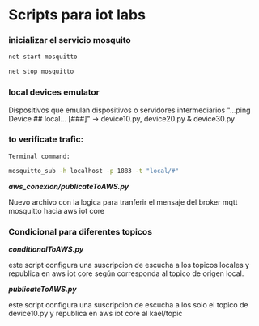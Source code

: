 # Scripts para iot labs

### inicializar el servicio mosquito

```bash
net start mosquitto

net stop mosquitto
```

### local devices emulator

Dispositivos que emulan dispositivos o servidores intermediarios "...ping Device ## local... [###]"
-> device10.py, device20.py & device30.py

### to verificate trafic:

```bash
Terminal command:

mosquitto_sub -h localhost -p 1883 -t "local/#"
```

***aws_conexion/publicateToAWS.py***

Nuevo archivo con la logica para tranferir el mensaje del broker mqtt mosquitto hacia aws iot core


### Condicional para diferentes topicos

***conditionalToAWS.py***

este script configura una suscripcion de escucha a los topicos locales y republica en aws iot core según corresponda al topico de origen local.

***publicateToAWS.py***

este script configura una suscripcion de escucha a los solo el topico de device10.py y republica en aws iot core al kael/topic